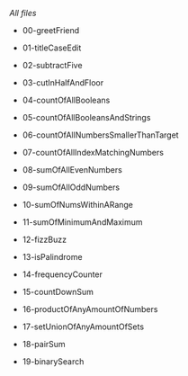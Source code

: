 *All files*
* 00-greetFriend
* 01-titleCaseEdit
* 02-subtractFive
* 03-cutInHalfAndFloor

* 04-countOfAllBooleans
* 05-countOfAllBooleansAndStrings
* 06-countOfAllNumbersSmallerThanTarget
* 07-countOfAllIndexMatchingNumbers

* 08-sumOfAllEvenNumbers
* 09-sumOfAllOddNumbers
* 10-sumOfNumsWithinARange
* 11-sumOfMinimumAndMaximum

* 12-fizzBuzz
* 13-isPalindrome
* 14-frequencyCounter
* 15-countDownSum

* 16-productOfAnyAmountOfNumbers
* 17-setUnionOfAnyAmountOfSets
* 18-pairSum
* 19-binarySearch
